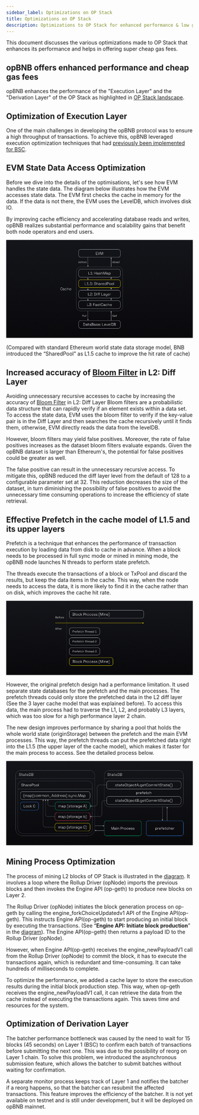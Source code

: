 ```yaml
---
sidebar_label: Optimizations on OP Stack
title: Optimizations on OP Stack
description: Optimizations to OP Stack for enhanced performance & low gas fees
---
```


This document discusses the various optimizations made to OP Stack that enhances its performance and helps in offering super cheap gas fees.

## opBNB offers enhanced performance and cheap gas fees

opBNB enhances the performance of the "Execution Layer" and the "Derivation Layer" of the OP Stack as highlighted in [OP Stack landscape](https://stack.optimism.io/docs/understand/landscape/?ref=binance.ghost.io#existing-landscape).

## Optimization of Execution Layer

One of the main challenges in developing the opBNB protocol was to ensure a high throughput of transactions. To achieve this, opBNB leveraged execution optimization techniques that had [previously been implemented for BSC](https://nodereal.io/blog/en/bnb-smart-chain-performance-anatomy-series-chapter-ii-99-cache-hit-rate/?ref=binance.ghost.io).

## EVM State Data Access Optimization
Before we dive into the details of the optimisations, let's see how EVM handles the state data. The diagram below illustrates how the EVM accesses state data. The EVM first checks the cache in memory for the data. If the data is not there, the EVM uses the LevelDB, which involves disk IO.

By improving cache efficiency and accelerating database reads and writes, opBNB realizes substantial performance and scalability gains that benefit both node operators and end users.

![evm-state-data-access-optimization](../img/evm-state-data-access-optimization.png)

(Compared with standard Ethereum world state data storage model, BNB introduced the “SharedPool” as L1.5 cache to improve the hit rate of cache)

## Increased accuracy of [Bloom Filter](https://en.wikipedia.org/wiki/Bloom_filter?ref=binance.ghost.io) in L2: Diff Layer

Avoiding unnecessary recursive accesses to cache by increasing the accuracy of [Bloom Filter](https://en.wikipedia.org/wiki/Bloom_filter?ref=binance.ghost.io) in L2: Diff Layer
Bloom filters are a probabilistic data structure that can rapidly verify if an element exists within a data set. To access the state data, EVM uses the bloom filter to verify if the key-value pair is in the Diff Layer and then searches the cache recursively until it finds them, otherwise, EVM directly reads the data from the levelDB.

However, bloom filters may yield false positives. Moreover, the rate of false positives increases as the dataset bloom filters evaluate expands. Given the opBNB dataset is larger than Ethereum's, the potential for false positives could be greater as well.

The false positive can result in the unnecessary recursive access. To mitigate this, opBNB reduced the diff layer level from the default of 128 to a configurable parameter set at 32. This reduction decreases the size of the dataset, in turn diminishing the possibility of false positives to avoid the unnecessary time consuming operations to increase the efficiency of state retrieval.

## Effective Prefetch in the cache model of L1.5 and its upper layers
Prefetch is a technique that enhances the performance of transaction execution by loading data from disk to cache in advance. When a block needs to be processed in full sync mode or mined in mining mode, the opBNB node launches N threads to perform state prefetch.

The threads execute the transactions of a block or TxPool and discard the results, but keep the data items in the cache. This way, when the node needs to access the data, it is more likely to find it in the cache rather than on disk, which improves the cache hit rate.

![](../img/prefetch.png)

However, the original prefetch design had a performance limitation. It used separate state databases for the prefetch and the main processes. The prefetch threads could only store the prefetched data in the L2 diff layer (See the 3 layer cache model that was explained before). To access this data, the main process had to traverse the L1, L2, and probably L3 layers, which was too slow for a high performance layer 2 chain.

The new design improves performance by sharing a pool that holds the whole world state (originStorage) between the prefetch and the main EVM processes. This way, the prefetch threads can put the prefetched data right into the L1.5 (the upper layer of the cache model), which makes it faster for the main process to access. See the detailed process below.

![pool-sharing](../img/pool-sharing.png)

## Mining Process Optimization
The process of mining L2 blocks of OP Stack is illustrated in the [diagram](https://github.com/ethereum-optimism/optimism/blob/33741760adce92c8bdf61f693058144bb6986e30/specs/assets/engine.svg?ref=binance.ghost.io). It involves a loop where the Rollup Driver (opNode) imports the previous blocks and then invokes the Engine API (op-geth) to produce new blocks on Layer 2.

The Rollup Driver (opNode) initiates the block generation process on op-geth by calling the engine_forkChoiceUpdatedv1 API of the Engine API(op-geth). This instructs Engine API(op-geth) to start producing an initial block by executing the transactions. (See “**Engine API: Initiate block production**” in the [diagram](https://github.com/ethereum-optimism/optimism/blob/33741760adce92c8bdf61f693058144bb6986e30/specs/assets/engine.svg?ref=binance.ghost.io)). The Engine API(op-geth) then returns a payload ID to the Rollup Driver (opNode).

However, when Engine API(op-geth) receives the engine_newPayloadV1 call from the Rollup Driver (opNode) to commit the block, it has to execute the transactions again, which is redundant and time-consuming. It can take hundreds of milliseconds to complete.

To optimize the performance, we added a cache layer to store the execution results during the initial block production step. This way, when op-geth receives the engine_newPayloadV1 call, it can retrieve the data from the cache instead of executing the transactions again. This saves time and resources for the system.

## Optimization of Derivation Layer

The batcher performance bottleneck was caused by the need to wait for 15 blocks (45 seconds) on Layer 1 (BSC) to confirm each batch of transactions before submitting the next one. This was due to the possibility of reorg on Layer 1 chain. To solve this problem, we introduced the asynchronous submission feature, which allows the batcher to submit batches without waiting for confirmation.

A separate monitor process keeps track of Layer 1 and notifies the batcher if a reorg happens, so that the batcher can resubmit the affected transactions. This feature improves the efficiency of the batcher. It is not yet available on testnet and is still under development, but it will be deployed on opBNB mainnet.